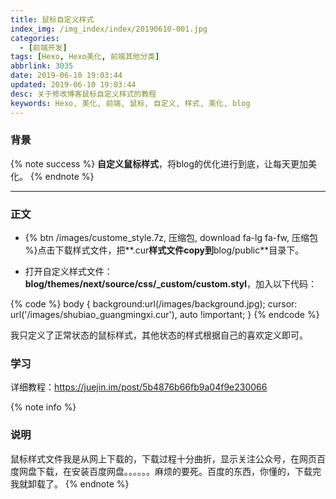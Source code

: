 ```yaml
---
title: 鼠标自定义样式
index_img: /img_index/index/20190610-001.jpg
categories:
  - [前端开发]
tags: [Hexo, Hexo美化, 前端其他分类]
abbrlink: 3035
date: 2019-06-10 19:03:44
updated: 2019-06-10 19:03:44
desc: 关于修改博客鼠标自定义样式的教程
keywords: Hexo, 美化, 前端, 鼠标, 自定义, 样式, 美化, blog
---
```


### 背景
{% note success %}
**自定义鼠标样式**，将blog的优化进行到底，让每天更加美化。
{% endnote %}

<!--more-->

<hr />

### 正文

- {% btn /images/custome_style.7z, 压缩包, download fa-lg fa-fw, 压缩包 %}点击下载样式文件，把**.cur**样式文件copy到**blog/public**目录下。

- 打开自定义样式文件：**blog/themes/next/source/css/_custom/custom.styl**，加入以下代码：

{% code %}
body {
    background:url(/images/background.jpg);
    cursor: url('/images/shubiao_guangmingxi.cur'), auto !important;
}
{% endcode %}

我只定义了正常状态的鼠标样式，其他状态的样式根据自己的喜欢定义即可。

### 学习

详细教程：https://juejin.im/post/5b4876b66fb9a04f9e230066

{% note info %}
### 说明
鼠标样式文件我是从网上下载的，下载过程十分曲折，显示关注公众号，在网页百度网盘下载，在安装百度网盘。。。。。。麻烦的要死。百度的东西，你懂的，下载完我就卸载了。
{% endnote %}
